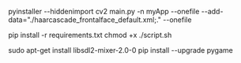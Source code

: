 pyinstaller --hiddenimport cv2 main.py -n myApp --onefile --add-data="./haarcascade_frontalface_default.xml;." --onefile


pip install -r requirements.txt
chmod +x ./script.sh


sudo apt-get install libsdl2-mixer-2.0-0
pip install --upgrade pygame